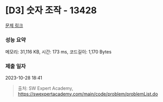 # [D3] 숫자 조작 - 13428 

[문제 링크](https://swexpertacademy.com/main/code/problem/problemDetail.do?contestProbId=AX4EJPs68IkDFARe) 

### 성능 요약

메모리: 31,116 KB, 시간: 173 ms, 코드길이: 1,170 Bytes

### 제출 일자

2023-10-28 18:41



> 출처: SW Expert Academy, https://swexpertacademy.com/main/code/problem/problemList.do
